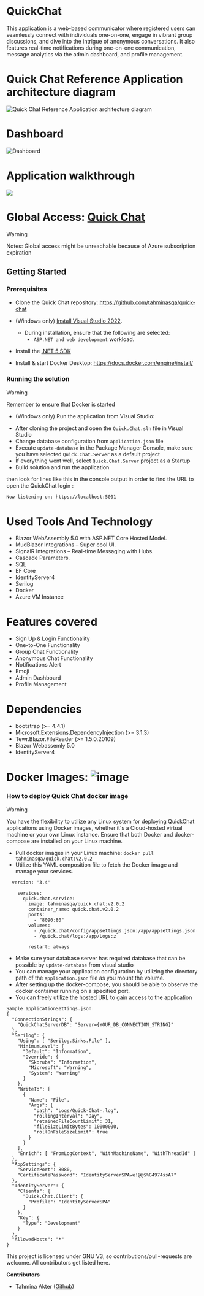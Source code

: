 # QuickChat

This application is a web-based communicator where registered users can seamlessly connect with individuals one-on-one, engage in vibrant group discussions, and dive into the intrigue of anonymous conversations. It also features real-time notifications during one-on-one communication, message analytics via the admin dashboard, and profile management.

# Quick Chat Reference Application architecture diagram
![Quick Chat Reference Application architecture diagram](https://github.com/tahminasqa/quick-chat/assets/55849117/bf320570-1ca7-4cfb-bf96-81b1068af3ab)

# Dashboard
![Dashboard](https://github.com/tahminasqa/quick-chat/assets/55849117/15dceb27-ddf7-446e-ab7f-d0a11c9c7198)

# Application walkthrough
![](https://media.giphy.com/media/v1.Y2lkPTc5MGI3NjExdHZkZjN1b25yZTVyZHVqcGc5ejBkaHRlZTVua2NtZzFha2F6ajZtNyZlcD12MV9pbnRlcm5hbF9naWZfYnlfaWQmY3Q9Zw/EreWuSuqxuNxidgUV7/giphy.gif)

# Global Access: [Quick Chat](http://20.63.115.250:8090/)
> [!WARNING]
> Notes: Global access might be unreachable because of Azure subscription expiration

## Getting Started

### Prerequisites
- Clone the Quick Chat repository: https://github.com/tahminasqa/quick-chat
- (Windows only) [Install Visual Studio 2022](https://visualstudio.microsoft.com/downloads/).
  - During installation, ensure that the following are selected:
    - `ASP.NET and web development` workload.
- Install the [.NET 5 SDK](https://dotnet.microsoft.com/en-us/download/dotnet/5.0)

- Install & start Docker Desktop:  https://docs.docker.com/engine/install/
### Running the solution

> [!WARNING]
> Remember to ensure that Docker is started

* (Windows only) Run the application from Visual Studio:
 - After cloning the project and open the `Quick.Chat.sln` file in Visual Studio
 - Change database configuration from `application.json` file
 - Execute `update-database` in the Package Manager Console, make sure you have selected `Quick.Chat.Server` as a default project
 - If everything went well, select `Quick.Chat.Server` project as a Startup
 - Build solution and run the application 

then look for lines like this in the console output in order to find the URL to open the QuickChat login :
```sh
Now listening on: https://localhost:5001
```

# Used Tools And Technology
- Blazor WebAssembly 5.0 with ASP.NET Core Hosted Model.
- MudBlazor Integrations – Super cool UI.
- SignalR Integrations – Real-time Messaging with Hubs.
- Cascade Parameters.
- SQL
- EF Core
- IdentityServer4
- Serilog
- Docker
- Azure VM Instance

# Features covered

- Sign Up & Login Functionality
- One-to-One Functionality
- Group Chat Functionality
- Anonymous Chat Functionality
- Notifications Alert
- Emoji
- Admin Dashboard
- Profile Management

# Dependencies
* bootstrap (>= 4.4.1)
* Microsoft.Extensions.DependencyInjection (>= 3.1.3)
* Tewr.Blazor.FileReader (>= 1.5.0.20109)
* Blazor Webassemly 5.0
* IdentityServer4

# Docker Images: ![image](https://github.com/tahminasqa/quick-chat/assets/55849117/a8f38a7d-50bc-4c2d-a2c8-2e2528605915)
### How to deploy Quick Chat docker image

> [!WARNING]
> You have the flexibility to utilize any Linux system for deploying QuickChat applications using Docker images, whether it's a Cloud-hosted virtual machine or your own Linux instance. Ensure that both Docker and docker-compose are installed on your Linux machine.

 - Pull docker images in your Linux machine: `docker pull tahminasqa/quick.chat:v2.0.2`
 - Utilize this YAML composition file to fetch the Docker image and manage your services.
```
  version: '3.4'

    services:
      quick.chat.service:
        image: tahminasqa/quick.chat:v2.0.2
        container_name: quick.chat.v2.0.2
        ports:
          - "8090:80"
        volumes:
          - /quick.chat/config/appsettings.json:/app/appsettings.json
          - /quick.chat/logs:/app/Logs:z

        restart: always
```
 - Make sure your database server has required database that can be possible by `update-database` from visual studio
 - You can manage your application configuration by utilizing the directory path of the `application.json` file as you mount the volume.
 - After setting up the docker-compose, you should be able to observe the docker container running on a specified port.
 - You can freely utilize the hosted URL to gain access to the application
```
Sample applicationSettings.json
{
  "ConnectionStrings": {
    "QuickChatServerDB": "Server={YOUR_DB_CONNECTION_STRING}"
  },
  "Serilog": {
    "Using": [ "Serilog.Sinks.File" ],
    "MinimumLevel": {
      "Default": "Information",
      "Override": {
        "Skoruba": "Information",
        "Microsoft": "Warning",
        "System": "Warning"
      }
    },
    "WriteTo": [
      {
        "Name": "File",
        "Args": {
          "path": "Logs/Quick-Chat-.log",
          "rollingInterval": "Day",
          "retainedFileCountLimit": 31,
          "fileSizeLimitBytes": 10000000,
          "rollOnFileSizeLimit": true
        }
      }
    ],
    "Enrich": [ "FromLogContext", "WithMachineName", "WithThreadId" ]
  },
  "AppSettings": {
    "ServicePort": 8080,
    "CertificatePassword": "IdentityServerSPAwe!@@$%G4974ssA7"
  },
  "IdentityServer": {
    "Clients": {
      "Quick.Chat.Client": {
        "Profile": "IdentityServerSPA"
      }
    },
    "Key": {
      "Type": "Development"
    }
  },
  "AllowedHosts": "*"
}
```


This project is licensed under GNU V3, so contributions/pull-requests are welcome. All contributors get listed here. 

**Contributors** 
- Tahmina Akter ([Github]([https://github.com/wsdt](https://github.com/tahminasqa)))
